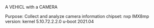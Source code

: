 A VEHICL with a CAMERA


Purpose: Collect and analyze camera information
chipset: nxp  IMX8mp
version:
          kernel 5.10.72.2.2.0
          u-boot 2021.04

